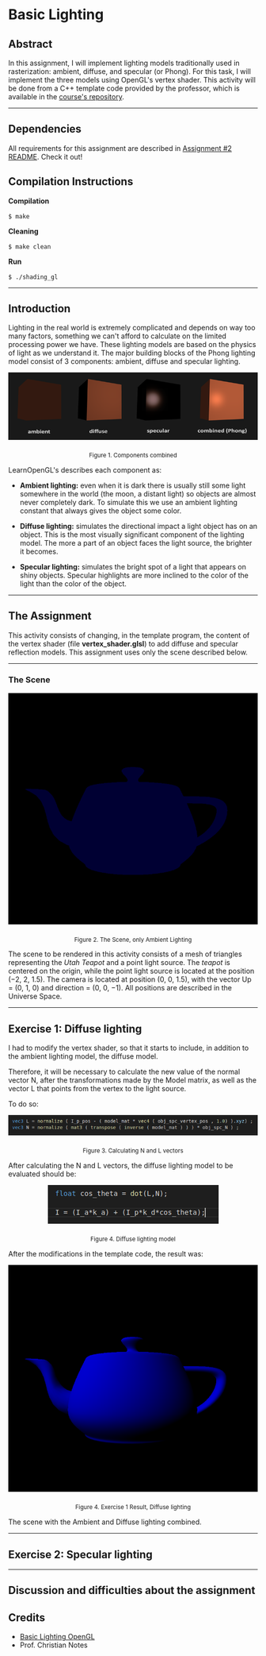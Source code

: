 # Basic Lighting


## **Abstract**

In this assignment, I will implement lighting models traditionally used in rasterization: ambient, diffuse, and specular (or Phong). For this task, I will implement the three models using OpenGL's vertex shader. This activity will be done from a C++ template code provided by the professor, which is available in the [course's repository](https://github.com/capagot/icg).


---
## **Dependencies**

All requirements for this assignment are described in [Assignment #2 README](https://github.com/jpvt/Computer_Graphics/blob/master/Assignment%20%232/README.md). Check it out!

## **Compilation Instructions**

**Compilation**
```
$ make
```

**Cleaning**
```
$ make clean
```

**Run**
```
$ ./shading_gl
```

---
## **Introduction**

Lighting in the real world is extremely complicated and depends on way too many factors, something we can't afford to calculate on the limited processing power we have. These lighting models are based on the physics of light as we understand it. The major building blocks of the Phong lighting model consist of 3 components: ambient, diffuse and specular lighting.

<p align="center">
  <img src="imgs/Phong.png" >
</p>
<p align="center">
    <sub>Figure 1. Components combined</sub>
</p>

LearnOpenGL's describes each component as:

* **Ambient lighting:** even when it is dark there is usually still some light somewhere in the world (the moon, a distant light) so objects are almost never completely dark. To simulate this we use an ambient lighting constant that always gives the object some color.

* **Diffuse lighting:** simulates the directional impact a light object has on an object. This is the most visually significant component of the lighting model. The more a part of an object faces the light source, the brighter it becomes.
 
* **Specular lighting:** simulates the bright spot of a light that appears on shiny objects. Specular highlights are more inclined to the color of the light than the color of the object.

---

## **The Assignment**

This activity consists of changing, in the template program, the content of the vertex shader (file **vertex_shader.glsl**) to add diffuse and specular reflection models. This assignment uses only the scene described below.

---

### **The Scene**

<p align="center">
  <img src="imgs/scene.png" >
</p>
<p align="center">
    <sub>Figure 2. The Scene, only Ambient Lighting</sub>
</p>

The scene to be rendered in this activity consists of a mesh of triangles representing the *Utah Teapot* and a point light source. The *teapot* is centered on the origin, while the point light source is located at the position (−2, 2, 1.5). The camera is located at position (0, 0, 1.5), with the vector Up = (0, 1, 0) and direction = (0, 0, −1). All positions are described in the Universe Space.


---

## Exercise 1: Diffuse lighting

I had to modify the vertex shader, so that it starts to include, in addition to the ambient lighting model, the diffuse model. 

Therefore, it will be necessary to calculate the new value of the normal vector N, after the transformations made by the Model matrix, as well as the vector L that points from the vertex to the light source.

To do so:

<p align="center">
  <img src="imgs/LNformula.png" >
</p>
<p align="center">
    <sub>Figure 3. Calculating N and L vectors</sub>
</p>

After calculating the N and L vectors, the diffuse lighting model to be evaluated should be:

<p align="center">
  <img src="imgs/diffModel.png" >
</p>
<p align="center">
    <sub>Figure 4. Diffuse lighting model</sub>
</p>

After the modifications in the template code, the result was:

<p align="center">
  <img src="imgs/result1.png" >
</p>
<p align="center">
    <sub>Figure 4. Exercise 1 Result, Diffuse lighting</sub>
</p>

The scene with the Ambient and Diffuse lighting combined.

---

## Exercise 2: Specular lighting


---

## **Discussion and difficulties about the assignment**



## **Credits**

* [Basic Lighting OpenGL](https://learnopengl.com/Lighting/Basic-Lighting#:~:text=Lighting%2FBasic-Lighting&text=These%20lighting%20models%20are%20based,ambient%2C%20diffuse%20and%20specular%20lighting.)
* Prof. Christian Notes